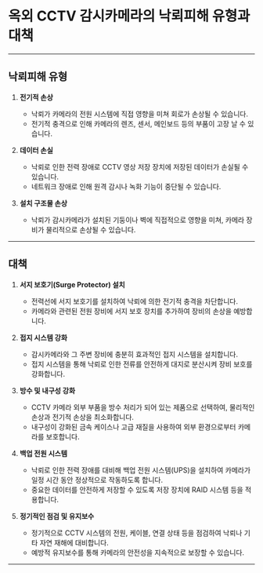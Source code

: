# 옥외 CCTV 감시카메라의 낙뢰피해 유형과 대책

---

## 낙뢰피해 유형

1. **전기적 손상**
   - 낙뢰가 카메라의 전원 시스템에 직접 영향을 미쳐 회로가 손상될 수 있습니다.
   - 전기적 충격으로 인해 카메라의 렌즈, 센서, 메인보드 등의 부품이 고장 날 수 있습니다.

2. **데이터 손실**
   - 낙뢰로 인한 전력 장애로 CCTV 영상 저장 장치에 저장된 데이터가 손실될 수 있습니다.
   - 네트워크 장애로 인해 원격 감시나 녹화 기능이 중단될 수 있습니다.

3. **설치 구조물 손상**
   - 낙뢰가 감시카메라가 설치된 기둥이나 벽에 직접적으로 영향을 미쳐, 카메라 장비가 물리적으로 손상될 수 있습니다.

---

## 대책

1. **서지 보호기(Surge Protector) 설치**
   - 전력선에 서지 보호기를 설치하여 낙뢰에 의한 전기적 충격을 차단합니다.
   - 카메라와 관련된 전원 장비에 서지 보호 장치를 추가하여 장비의 손상을 예방합니다.

2. **접지 시스템 강화**
   - 감시카메라와 그 주변 장비에 충분히 효과적인 접지 시스템을 설치합니다.
   - 접지 시스템을 통해 낙뢰로 인한 전류를 안전하게 대지로 분산시켜 장비 보호를 강화합니다.

3. **방수 및 내구성 강화**
   - CCTV 카메라 외부 부품을 방수 처리가 되어 있는 제품으로 선택하여, 물리적인 손상과 전기적 손상을 최소화합니다.
   - 내구성이 강화된 금속 케이스나 고급 재질을 사용하여 외부 환경으로부터 카메라를 보호합니다.

4. **백업 전원 시스템**
   - 낙뢰로 인한 전력 장애를 대비해 백업 전원 시스템(UPS)을 설치하여 카메라가 일정 시간 동안 정상적으로 작동하도록 합니다.
   - 중요한 데이터를 안전하게 저장할 수 있도록 저장 장치에 RAID 시스템 등을 적용합니다.

5. **정기적인 점검 및 유지보수**
   - 정기적으로 CCTV 시스템의 전원, 케이블, 연결 상태 등을 점검하여 낙뢰나 기타 자연 재해에 대비합니다.
   - 예방적 유지보수를 통해 카메라의 안전성을 지속적으로 보장할 수 있습니다.

---
